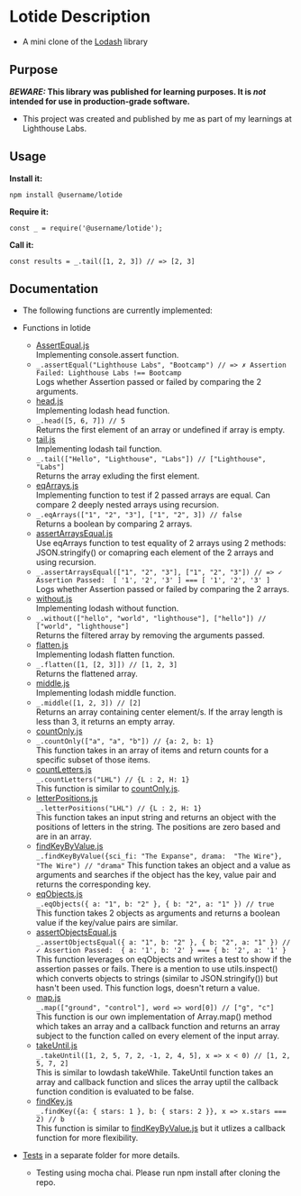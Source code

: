 # Lotide Description
* A mini clone of the [Lodash](https://lodash.com) library

## Purpose

**_BEWARE:_ This library was published for learning purposes. It is _not_ intended for use in production-grade software.**

* This project was created and published by me as part of my learnings at Lighthouse Labs.

## Usage

**Install it:**

`npm install @username/lotide`

**Require it:**

`const _ = require('@username/lotide');`

**Call it:**

`const results = _.tail([1, 2, 3]) // => [2, 3]`

## Documentation

* The following functions are currently implemented:

* Functions in lotide
  * [AssertEqual.js](/assertEqual.js) <br />
  Implementing console.assert function. <br />
  * `_.assertEqual("Lighthouse Labs", "Bootcamp") // => ✗ Assertion Failed: Lighthouse Labs !== Bootcamp` <br />
  Logs whether Assertion passed or failed by comparing the 2 arguments.
  * [head.js](/head.js)<br />
  Implementing lodash head function.
  * `_.head([5, 6, 7]) // 5` <br />
  Returns the first element of an array or undefined if array is empty.
  * [tail.js](/tail.js)<br />
  Implementing lodash tail function.
  * `_.tail(["Hello", "Lighthouse", "Labs"]) // ["Lighthouse", "Labs"]` <br />
  Returns the array exluding the first element.
  * [eqArrays.js](/eqArrays.js)<br />
  Implementing function to test if 2 passed arrays are equal. Can compare 2 deeply nested arrays using recursion.
  * `_.eqArrays(["1", "2", "3"], ["1", "2", 3]) // false` <br />
  Returns a boolean by comparing 2 arrays.
  * [assertArraysEqual.js](/assertArraysEqual.js) <br />
  Use eqArrays function to test equality of 2 arrays using 2 methods: JSON.stringify() or comapring each element of the 2 arrays and using recursion.
   * `_.assertArraysEqual(["1", "2", "3"], ["1", "2", "3"]) // => ✓ Assertion Passed:  [ '1', '2', '3' ] === [ '1', '2', '3' ]` <br />
  Logs whether Assertion passed or failed by comparing the 2 arrays.
  * [without.js](/without.js)<br />
  Implementing lodash without function.
  * `_.without(["hello", "world", "lighthouse"], ["hello"]) // ["world", "lighthouse"]` <br />
  Returns the filtered array by removing the arguments passed.
  * [flatten.js](/flatten.js)<br />
  Implementing lodash flatten function.
  * `_.flatten([1, [2, 3]]) // [1, 2, 3]` <br />
  Returns the flattened array.
  * [middle.js](/middle.js)<br />
  Implementing lodash middle function.
  * `_.middle([1, 2, 3]) // [2]` <br />
  Returns an array containing center element/s. If the array length is less than 3, it returns an empty array.
  * [countOnly.js](/countOnly.js) <br />
  * `_.countOnly(["a", "a", "b"]) // {a: 2, b: 1}` <br />
  This function takes in an array of items and return counts for a specific subset of those items.
  * [countLetters.js](/countLetters.js) <br />
  `_.countLetters("LHL") // {L : 2, H: 1}` <br />
  This function is similar to [countOnly.js](/countOnly.js).
  * [letterPositions.js](/letterPositions.js) <br />
  `_.letterPositions("LHL") // {L : 2, H: 1}` <br />
  This function takes an input string and returns an object with the positions of letters in the string. The positions are zero based and are in an array.
  * [findKeyByValue.js](/findKeyByValue.js) <br />
  `_.findKeyByValue({sci_fi: "The Expanse", drama:  "The Wire"}, "The Wire") // "drama"`
  This function takes an object and a value as arguments and searches if the object has the key, value pair and returns the corresponding key.
  * [eqObjects.js](/eqObjects.js) <br />
  `_.eqObjects({ a: "1", b: "2" }, { b: "2", a: "1" }) // true` <br />
  This function takes 2 objects as arguments and returns a boolean value if the key/value pairs are similar.
  * [assertObjectsEqual.js](/assertObjectsEqual.js) <br />
  `_.assertObjectsEqual({ a: "1", b: "2" }, { b: "2", a: "1" }) // ✓ Assertion Passed:  { a: '1', b: '2' } === { b: '2', a: '1' }` <br />
  This function leverages on eqObjects and writes a test to show if the assertion passes or fails. There is a mention to use utils.inspect() which converts objects to strings (similar to JSON.stringify()) but hasn't been used. This function logs, doesn't return a value.
  * [map.js](/map.js) <br />
  `_.map(["ground", "control"], word => word[0]) // ["g", "c"]` <br />
  This function is our own implementation of Array.map() method which takes an array and a callback function and returns an array subject to the function called on every element of the input array.
  * [takeUntil.js](/takeUntil.js) <br />
  `_.takeUntil([1, 2, 5, 7, 2, -1, 2, 4, 5], x => x < 0) // [1, 2, 5, 7, 2]` <br />
  This is similar to lowdash takeWhile. TakeUntil function takes an array and callback function and slices the array uptil the callback function condition is evaluated to be false.
  * [findKey.js](/findKey.js) <br />
  `_.findKey({a: { stars: 1 }, b: { stars: 2 }}, x => x.stars === 2) // b` <br />
  This function is similar to [findKeyByValue.js](/findKeyByValue.js) but it utlizes a callback function for more flexibility.

* [Tests](/test) in a separate folder for more details.
  * Testing using mocha chai. Please run npm install after cloning the repo.
